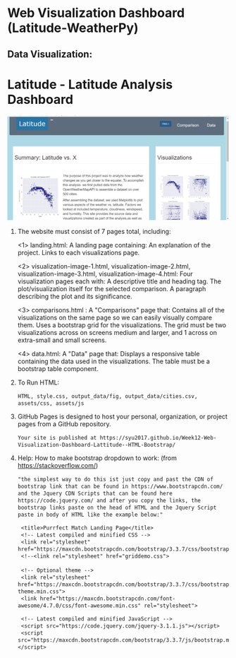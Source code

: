 # Web Visualization Dashboard (Latitude-WeatherPy)
## Data Visualization: 

#  Latitude - Latitude Analysis Dashboard 


![picture](web.png)

1. The website must consist of 7 pages total, including:

   <1> landing.html:   A landing page containing:
       An explanation of the project.
       Links to each visualizations page.

   <2> visualization-image-1.html,
       visualization-image-2.html, 
       visualization-image-3.html,
       visualization-image-4.html:
        Four visualization pages each with:
        A descriptive title and heading tag.
        The plot/visualization itself for the selected comparison.
        A paragraph describing the plot and its significance.
        
     <3> comparisons.html : A "Comparisons" page that:
        Contains all of the visualizations on the same page so we can easily visually compare them.
        Uses a bootstrap grid for the visualizations.
        The grid must be two visualizations across on screens medium and larger, and 1 across on extra-small and small screens.
        
      <4> data.html:  A "Data" page that:
          Displays a responsive table containing the data used in the visualizations.
          The table must be a bootstrap table component.
                    
2. To Run HTML:

       HTML, style.css, output_data/fig, output_data/cities.csv, assets/css, assets/js

3. GitHub Pages is designed to host your personal, organization, or project pages from a GitHub repository.

       Your site is published at https://syu2017.github.io/Week12-Web-Visualization-Dashboard-Lattitude--HTML-Bootstrap/
       

4. Help:  How to make bootstrap dropdown to work: (from https://stackoverflow.com/)
       
       "the simplest way to do this ist just copy and past the CDN of bootstrap link that can be found in https://www.bootstrapcdn.com/ and the Jquery CDN Scripts that can be found here https://code.jquery.com/ and after you copy the links, the bootstrap links paste on the head of HTML and the Jquery Script paste in body of HTML like the example below:"

    <!DOCTYPE html>
    <html>
      <head>

        <title>Purrfect Match Landing Page</title>
        <!-- Latest compiled and minified CSS -->
        <link rel="stylesheet" href="https://maxcdn.bootstrapcdn.com/bootstrap/3.3.7/css/bootstrap.min.css">
        <!--<link rel="stylesheet" href="griddemo.css">

        <!-- Optional theme -->
        <link rel="stylesheet" href="https://maxcdn.bootstrapcdn.com/bootstrap/3.3.7/css/bootstrap-theme.min.css">
        <link href="https://maxcdn.bootstrapcdn.com/font-awesome/4.7.0/css/font-awesome.min.css" rel="stylesheet">

      </head>

      <body>

        <!-- Latest compiled and minified JavaScript -->
        <script src="https://code.jquery.com/jquery-3.1.1.js"></script>
        <script src="https://maxcdn.bootstrapcdn.com/bootstrap/3.3.7/js/bootstrap.min.js">      </script>    
      </body>
    </html>




